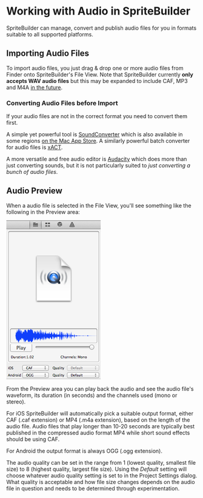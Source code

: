 # Working with Audio in SpriteBuilder

SpriteBuilder can manage, convert and publish audio files for you in formats suitable to all supported platforms.

## Importing Audio Files

To import audio files, you just drag & drop one or more audio files from Finder onto SpriteBuilder's File View. Note that SpriteBuilder currently **only accepts WAV audio files** but this may be expanded to include CAF, MP3 and M4A [in the future](https://github.com/spritebuilder/SpriteBuilder/issues/1349).

### Converting Audio Files before Import

If your audio files are not in the correct format you need to convert them first. 

A simple yet powerful tool is [SoundConverter](http://soundconverter.en.softonic.com/mac) which is also available in some regions [on the Mac App Store](https://itunes.apple.com/us/app/soundconverter/id413890028). A similarly powerful batch converter for audio files is [xACT](http://www.macupdate.com/app/mac/14246/xact).

A more versatile and free audio editor is [Audacity](http://audacity.sourceforge.net/) which does more than just converting sounds, but it is not particularly suited to *just converting a bunch of audio files*.

## Audio Preview

When a audio file is selected in the File View, you'll see something like the following in the Preview area:

![](spritebuilder-audio-preview.png)

From the Preview area you can play back the audio and see the audio file's waveform, its duration (in seconds) and the channels used (mono or stereo).

For iOS SpriteBuilder will automatically pick a suitable output format, either CAF (.caf extension) or MP4 (.m4a extension), based on the length of the audio file. Audio files that play longer than 10-20 seconds are typically best published in the compressed audio format MP4 while short sound effects should be using CAF.

For Android the output format is always OGG (.ogg extension).

The audio quality can be set in the range from 1 (lowest quality, smallest file size) to 8 (highest quality, largest file size). Using the *Default* setting will choose whatever audio quality setting is set to in the Project Settings dialog. What quality is acceptable and how file size changes depends on the audio file in question and needs to be determined through experimentation.

